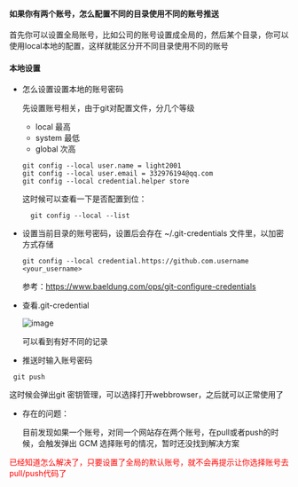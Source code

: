 #### 如果你有两个账号，怎么配置不同的目录使用不同的账号推送


  首先你可以设置全局账号，比如公司的账号设置成全局的，然后某个目录，你可以使用local本地的配置，这样就能区分开不同目录使用不同的账号


#### 本地设置
- 怎么设置设置本地的账号密码

  先设置账号相关，由于git对配置文件，分几个等级
  - local 最高
  - system 最低
  - global 次高
    
  ~~~
  git config --local user.name = light2001
  git config --local user.email = 332976194@qq.com
  git config --local credential.helper store
  ~~~
  
  这时候可以查看一下是否配置到位：
  ~~~
    git config --local --list
  ~~~

- 设置当前目录的账号密码，设置后会存在 ~/.git-credentials 文件里，以加密方式存储
  ~~~
  git config --local credential.https://github.com.username <your_username>
  ~~~

  参考：https://www.baeldung.com/ops/git-configure-credentials

- 查看.git-credential

    ![image](https://github.com/light2001/MyDocs/assets/3821091/aafa77e7-1eee-47c2-bdd4-0b590eb73629)
    
    可以看到有好不同的记录

- 推送时输入账号密码
~~~
 git push 
~~~

  这时候会弹出git 密钥管理，可以选择打开webbrowser，之后就可以正常使用了 




- 存在的问题：

   目前发现如果一个账号，对同一个网站存在两个账号，在pull或者push的时候，会触发弹出 GCM 选择账号的情况，暂时还没找到解决方案

<span style="color:red;">已经知道怎么解决了，只要设置了全局的默认账号，就不会再提示让你选择账号去pull/push代码了</span>